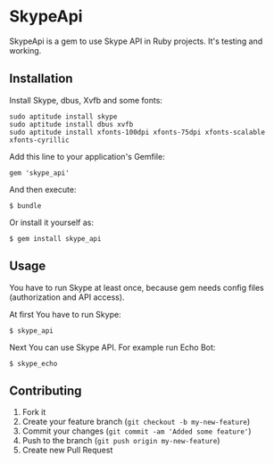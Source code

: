 # SkypeApi

SkypeApi is a gem to use Skype API in Ruby projects.
It's testing and working.

## Installation

Install Skype, dbus, Xvfb and some fonts:

    sudo aptitude install skype
    sudo aptitude install dbus xvfb
    sudo aptitude install xfonts-100dpi xfonts-75dpi xfonts-scalable xfonts-cyrillic

Add this line to your application's Gemfile:

    gem 'skype_api'

And then execute:

    $ bundle

Or install it yourself as:

    $ gem install skype_api

## Usage

You have to run Skype at least once, because gem needs config files (authorization and API access).

At first You have to run Skype:

    $ skype_api

Next You can use Skype API. For example run Echo Bot:

    $ skype_echo

## Contributing

1. Fork it
2. Create your feature branch (`git checkout -b my-new-feature`)
3. Commit your changes (`git commit -am 'Added some feature'`)
4. Push to the branch (`git push origin my-new-feature`)
5. Create new Pull Request
